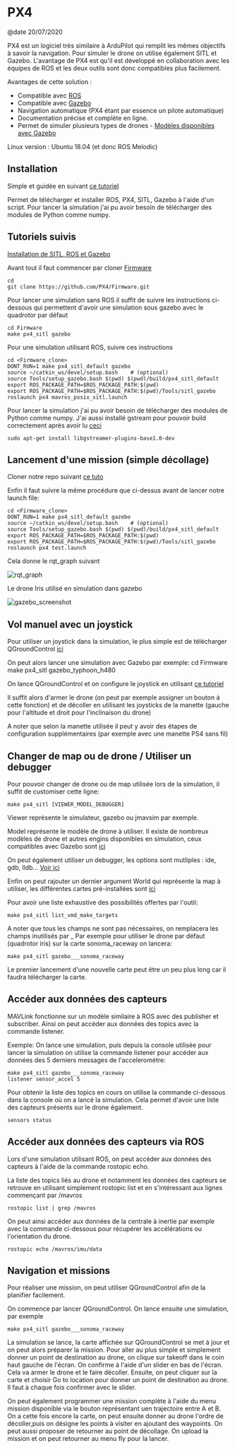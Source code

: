 # PX4

@date 20/07/2020

PX4 est un logiciel très similaire à ArduPilot qui remplit les mêmes objectifs à savoir la navigation. Pour simuler le drone on utilise également SITL et Gazebo. L'avantage de PX4 est qu'il est développé en collaboration avec les équipes de ROS et les deux outils sont donc compatibles plus facilement.

Avantages de cette solution :

- Compatible avec [ROS](https://dev.px4.io/v1.9.0/en/ros/)
- Compatible avec [Gazebo](https://dev.px4.io/v1.9.0/en/simulation/ros_interface.html)
- Navigation automatique (PX4 étant par essence un pilote automatique)
- Documentation précise et complète en ligne.
- Permet de simuler plusieurs types de drones - [Modèles disponibles avec Gazebo](https://dev.px4.io/v1.9.0/en/simulation/gazebo.html)

Linux version : Ubuntu 18.04 (et donc ROS Melodic)

## Installation

Simple et guidée en suivant [ce tutoriel](https://dev.px4.io/v1.9.0/en/simulation/ros_interface.html)

Permet de télécharger et installer ROS, PX4, SITL, Gazebo à l'aide d'un script.
Pour lancer la simulation j'ai pu avoir besoin de télécharger des modules de Python comme numpy.

## Tutoriels suivis

[Installation de SITL, ROS et Gazebo](https://dev.px4.io/v1.9.0/en/simulation/ros_interface.html)

Avant tout il faut commencer par cloner [Firmware](https://github.com/PX4/Firmware)

    cd
    git clone https://github.com/PX4/Firmware.git

Pour lancer une simulation sans ROS il suffit de suivre les instructions ci-dessous qui permettent d'avoir une simulation sous gazebo avec le quadrotor par défaut

    cd Firmware
    make px4_sitl gazebo
    
Pour une simulation utilisant ROS, suivre ces instructions

    cd <Firmware_clone>
    DONT_RUN=1 make px4_sitl_default gazebo
    source ~/catkin_ws/devel/setup.bash    # (optional)
    source Tools/setup_gazebo.bash $(pwd) $(pwd)/build/px4_sitl_default
    export ROS_PACKAGE_PATH=$ROS_PACKAGE_PATH:$(pwd)
    export ROS_PACKAGE_PATH=$ROS_PACKAGE_PATH:$(pwd)/Tools/sitl_gazebo
    roslaunch px4 mavros_posix_sitl.launch
    
Pour lancer la simulation j'ai pu avoir besoin de télécharger des modules de Python comme numpy. 
J'ai aussi installé gstream pour pouvoir build correctement après avoir lu [ceci](https://answers.ros.org/question/349159/mavros-px4-error-failed-to-import-packaging/)

    sudo apt-get install libgstreamer-plugins-base1.0-dev
    
## Lancement d'une mission (simple décollage)

Cloner notre repo suivant [ce tuto](https://gvipers.imt-lille-douai.fr/thibaut.felten/projet-ros/blob/master/README.md)

Enfin il faut suivre la même procédure que ci-dessus avant de lancer notre launch file:

    cd <Firmware_clone>
    DONT_RUN=1 make px4_sitl_default gazebo
    source ~/catkin_ws/devel/setup.bash    # (optional)
    source Tools/setup_gazebo.bash $(pwd) $(pwd)/build/px4_sitl_default
    export ROS_PACKAGE_PATH=$ROS_PACKAGE_PATH:$(pwd)
    export ROS_PACKAGE_PATH=$ROS_PACKAGE_PATH:$(pwd)/Tools/sitl_gazebo
    roslaunch px4 test.launch

Cela donne le rqt_graph suivant

![rqt_graph](doc/rosgraph-px4-test-launch-file.png)

Le drone Iris utilisé en simulation dans gazebo

![gazebo_screenshot](doc/images/Capture_d_écran_de_2020-07-20_16-50-10.png)

## Vol manuel avec un joystick

Pour utiliser un joystick dans la simulation, le plus simple est de télécharger QGroundControl [ici](http://qgroundcontrol.com/)

On peut alors lancer une simulation avec Gazebo par exemple:
    cd Firmware
    make px4_sitl gazebo_typhoon_h480
    
On lance QGroundControl et on configure le joystick en utilisant [ce tutoriel](https://docs.qgroundcontrol.com/master/en/SetupView/Joystick.html)

Il suffit alors d'armer le drone (on peut par exemple assigner un bouton à cette fonction) et de décoller en utilisant les joysticks de la manette (gauche pour l'altitude et droit pour l'inclinaison du drone)

A noter que selon la manette utilisée il peut y avoir des étapes de configuration supplémentaires (par exemple avec une manette PS4 sans fil)

## Changer de map ou de drone / Utiliser un debugger

Pour pouvoir changer de drone ou de map utilisée lors de la simulation, il suffit de customiser cette ligne:

    make px4_sitl [VIEWER_MODEL_DEBUGGER]
    
Viewer représente le simulateur, gazebo ou jmavsim par exemple.

Model représente le modèle de drone à utiliser.
Il existe de nombreux modèles de drone et autres engins disponibles en simulation, ceux compatibles avec Gazebo sont [ici](https://dev.px4.io/v1.9.0/en/simulation/gazebo.html#running-the-simulation)

On peut également utiliser un debugger, les options sont mutliples : ide, gdb, lldb... [Voir ici](https://dev.px4.io/v1.9.0/en/debug/simulation_debugging.html)

Enfin on peut rajouter un dernier argument World qui représente la map à utiliser, les différentes cartes pré-installées sont [ici](https://dev.px4.io/master/en/simulation/gazebo_worlds.html)

Pour avoir une liste exhaustive des possibilités offertes par l'outil:

    make px4_sitl list_vmd_make_targets
    
A noter que tous les champs ne sont pas nécessaires, on remplacera les champs inutilisés par _
Par exemple pour utiliser le drone par défaut (quadrotor iris) sur la carte sonoma_raceway on lancera:

    make px4_sitl gazebo___sonoma_raceway
    
Le premier lancement d'une nouvelle carte peut être un peu plus long car il faudra télécharger la carte.

## Accéder aux données des capteurs

MAVLink fonctionne sur un modèle similaire à ROS avec des publisher et subscriber.
Ainsi on peut accéder aux données des topics avec la commande listener.

Exemple: On lance une simulation, puis depuis la console utilisée pour lancer la simulation on utilise la commande listener pour accéder aux données des 5 derniers messages de l'acceleromètre:

    make px4_sitl gazebo___sonoma_raceway
    listener sensor_accel 5
    
Pour obtenir la liste des topics en cours on utilise la commande ci-dessous dans la console où on a lancé la simulation. Cela permet d'avoir une liste des capteurs présents sur le drone également.

    sensors status

## Accéder aux données des capteurs via ROS

Lors d'une simulation utilisant ROS, on peut accéder aux données des capteurs à l'aide de la commande rostopic echo.

La liste des topics liés au drone et notamment les données des capteurs se retrouve en utilisant simplement rostopic list et en s'intéressant aux lignes commençant par /mavros

    rostopic list | grep /mavros
    
On peut ainsi accéder aux données de la centrale à inertie par exemple avec la commande ci-dessous pour récupérer les accélérations ou l'orientation du drone.

    rostopic echo /mavros/imu/data
    
## Navigation et missions

Pour réaliser une mission, on peut utiliser QGroundControl afin de la planifier facilement.

On commence par lancer QGroundControl. 
On lance ensuite une simulation, par exemple

    make px4_sitl gazebo___sonoma_raceway
    
La simulation se lance, la carte affichée sur QGroundControl se met à jour et on peut alors préparer la mission.
Pour aller au plus simple et simplement donner un point de destination au drone, on clique sur takeoff dans le coin haut gauche de l'écran. On confirme à l'aide d'un slider en bas de l'écran. Cela va armer le drone et le faire décoller.
Ensuite, on peut cliquer sur la carte et choisir Go to location pour donner un point de destination au drone. Il faut à chaque fois confirmer avec le slider.

On peut également programmer une mission complète à l'aide du menu mission disponible via le bouton représentant uen trajectoire entre A et B. On a cette fois encore la carte, on peut ensuite donner au drone l'ordre de décoller,puis on désigne les points à visiter en ajoutant des waypoints. On peut aussi proposer de retourner au point de décollage. On upload la mission et on peut retourner au menu fly pour la lancer.